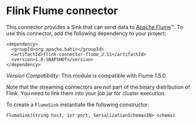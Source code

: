 # Flink Flume connector


This connector provides a Sink that can send data to [Apache Flume](https://flume.apache.org/)™. To use this connector, add the
following dependency to your project:


    <dependency>
      <groupId>org.apache.bahir</groupId>
      <artifactId>flink-connector-flume_2.11</artifactId>
      <version>1.0-SNAPSHOT</version>
    </dependency>

*Version Compatibility*: This module is compatible with Flume 1.5.0.

Note that the streaming connectors are not part of the binary distribution of Flink. You need to link them into your job jar for cluster execution.


To create a `FlumeSink` instantiate the following constructor:

    FlumeSink(String host, int port, SerializationSchema<IN> schema)
    